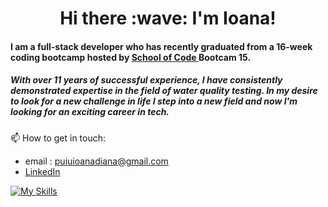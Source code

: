 <h1 align="center"> Hi there :wave: I'm Ioana!</h1>
<h4>I am a full-stack developer who has recently graduated from a 16-week coding bootcamp hosted by <a href= "https://www.schoolofcode.co.uk"> School of Code </a> Bootcam 15.</h4>
<h5>With over 11 years of successful experience, I have consistently demonstrated expertise in the field of water quality testing. In my desire to look for a new challenge in life I step into a new field and now I'm looking for an exciting career in tech.</h5>
<div align="center">
 </div>

 
 :mailbox: How to get in touch:
   - email : puiuioanadiana@gmail.com
   - [LinkedIn](https://www.linkedin.com/in/puiuioanadiana/)


[![My Skills](https://skillicons.dev/icons?i=js,html,css,ts,react,nextjs,firebase,tailwind)](https://skillicons.dev)
